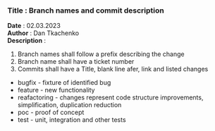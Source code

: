 <h3><b>Title</b> : Branch names and commit description</h3>
<b>Date</b> : 02.03.2023<br>
<b>Author</b> : Dan Tkachenko<br>
<b>Description</b> :<br>

1. Branch names shall follow a prefix describing the change
2. Branch name shall have a ticket number
3. Commits shall have a Title, blank line afer, link and listed changes

- bugfix - fixture of identified bug
- feature - new functionality
- reafactoring - changes represent code structure improvements, simplification, duplication reduction
- poc - proof of concept
- test - unit, integration and other tests





